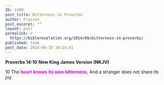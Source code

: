 ```yaml
---
ID: 1300
post_title: Bitterness in Proverbs
author: Praison
post_excerpt: ""
layout: post
permalink: >
  https://biblerevelation.org/2014/09/bitterness-in-proverbs/
published: true
post_date: 2014-09-15 10:14:51
---
```

<strong>Proverbs 14:10</strong>
<strong> New King James Version (NKJV)</strong>

10 The <span style="color: #ff00ff;"><strong>heart knows its own bitterness</strong></span>,
And a stranger does not share its joy.